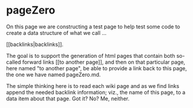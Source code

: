# pageZero

On this page we are constructing a test page to help test some code to
create a data structure of what we call ...

[[backlinks|backlinks]].

The goal is to support the generation of html pages that contain both
so-called forward links [[to another page]], and then on that
particular page, here named "to another page", be able to provide a
link back to this page, the one we have named pageZero.md.

The simple thinking here is to read each wiki page and as we find
links append the needed backlink information; viz., the name of this
page, to a data item about that page. Got it? No? Me, neither.



